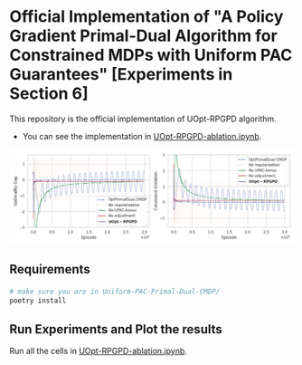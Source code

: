 # Official Implementation of "A Policy Gradient Primal-Dual Algorithm for Constrained MDPs with Uniform PAC Guarantees" [Experiments in Section 6]

This repository is the official implementation of UOpt-RPGPD algorithm.

* You can see the implementation in [UOpt-RPGPD-ablation.ipynb](UOpt-RPGPD-ablation.ipynb).

<img src="Experiment.png">


## Requirements

```bash
# make sure you are in Uniform-PAC-Primal-Dual-CMDP/
poetry install
```

## Run Experiments and Plot the results

Run all the cells in [UOpt-RPGPD-ablation.ipynb](UOpt-RPGPD-ablation.ipynb).